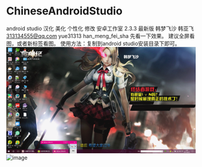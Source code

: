 # ChineseAndroidStudio
 android studio 汉化 美化 个性化 修改 安卓工作室 2.3.3 最新版
 韩梦飞沙  韩亚飞  313134555@qq.com  yue31313  han_meng_fei_sha
 先看一下效果。 建议全屏看图，或者新标签看图。
 使用方法：复制到android studio安装目录下即可。
![image](https://github.com/yue31313/ChineseAndroidStudio/blob/master/TuPian/GIF2.gif)
![image](https://github.com/yue31313/ChineseAndroidStudio/blob/master/TuPian/GIF6.gif)
